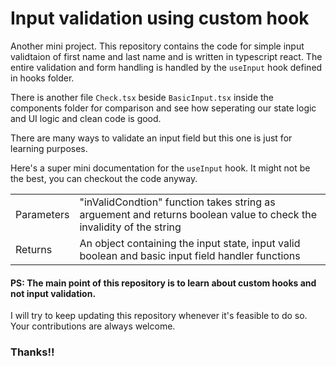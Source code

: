 <h1>Input validation using custom hook</h1>

Another mini project. This repository contains the code for simple input validtaion of first name and last name and is written in typescript react. The entire validation and form handling is handled by the `useInput` hook defined in hooks folder.

There is another file `Check.tsx` beside `BasicInput.tsx` inside the components folder for comparison and see how seperating our state logic and UI logic and clean code is good.

There are many ways to validate an input field but this one is just for learning purposes.


Here's a super mini documentation for the `useInput` hook. It might not be the best, you can checkout the code anyway.
<table>
    <tb>
    <tr>
        <td>Parameters</td>
        <td>
            "inValidCondtion" function takes string as arguement and returns boolean value to check the invalidity of the string 
        </td>
    </tr>
    <tr>
        <td>Returns</td>
        <td>
            An object containing the input state, input valid boolean and basic input field handler functions
        </td>
    </td>
</table>

<h4>PS: The main point of this repository is to learn about custom hooks and not input validation.</h4>

I will try to keep updating this repository whenever it's feasible to do so. Your contributions are always welcome.

<h3>Thanks!!</h3>
